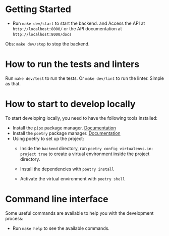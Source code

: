 # Getting Started

- Run `make dev/start` to start the backend. and Access the API at `http://localhost:8000/` or the API documentation at `http://localhost:8000/docs`

Obs: `make dev/stop` to stop the backend.

# How to run the tests and linters

Run `make dev/test` to run the tests. Or `make dev/lint` to run the linter. Simple as that.

# How to start to develop locally

To start developing locally, you need to have the following tools installed:

- Install the `pipx` package manager. [Documentation](https://github.com/pypa/pipx)
- Install the `poetry` package manager. [Documentation](https://python-poetry.org/docs/)
- Using poetry to set up the project:
    - Inside the `backend` directory, run `poetry config virtualenvs.in-project true` to create a virtual environment inside the project directory.

    - Install the dependencies with `poetry install`
    - Activate the virtual environment with `poetry shell`

# Command line interface

Some useful commands are available to help you with the development process:

- Run `make help` to see the available commands.
